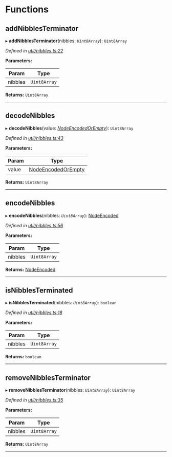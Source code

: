 

# Functions

<a id="addnibblesterminator"></a>

##  addNibblesTerminator

▸ **addNibblesTerminator**(nibbles: *`Uint8Array`*): `Uint8Array`

*Defined in [util/nibbles.ts:22](https://github.com/polkadot-js/common/blob/5ce8f91/packages/trie-db/src/util/nibbles.ts#L22)*

**Parameters:**

| Param | Type |
| ------ | ------ |
| nibbles | `Uint8Array` |

**Returns:** `Uint8Array`

___
<a id="decodenibbles"></a>

##  decodeNibbles

▸ **decodeNibbles**(value: *[NodeEncodedOrEmpty](_types_.md#nodeencodedorempty)*): `Uint8Array`

*Defined in [util/nibbles.ts:43](https://github.com/polkadot-js/common/blob/5ce8f91/packages/trie-db/src/util/nibbles.ts#L43)*

**Parameters:**

| Param | Type |
| ------ | ------ |
| value | [NodeEncodedOrEmpty](_types_.md#nodeencodedorempty) |

**Returns:** `Uint8Array`

___
<a id="encodenibbles"></a>

##  encodeNibbles

▸ **encodeNibbles**(nibbles: *`Uint8Array`*): [NodeEncoded](_types_.md#nodeencoded)

*Defined in [util/nibbles.ts:56](https://github.com/polkadot-js/common/blob/5ce8f91/packages/trie-db/src/util/nibbles.ts#L56)*

**Parameters:**

| Param | Type |
| ------ | ------ |
| nibbles | `Uint8Array` |

**Returns:** [NodeEncoded](_types_.md#nodeencoded)

___
<a id="isnibblesterminated"></a>

##  isNibblesTerminated

▸ **isNibblesTerminated**(nibbles: *`Uint8Array`*): `boolean`

*Defined in [util/nibbles.ts:18](https://github.com/polkadot-js/common/blob/5ce8f91/packages/trie-db/src/util/nibbles.ts#L18)*

**Parameters:**

| Param | Type |
| ------ | ------ |
| nibbles | `Uint8Array` |

**Returns:** `boolean`

___
<a id="removenibblesterminator"></a>

##  removeNibblesTerminator

▸ **removeNibblesTerminator**(nibbles: *`Uint8Array`*): `Uint8Array`

*Defined in [util/nibbles.ts:35](https://github.com/polkadot-js/common/blob/5ce8f91/packages/trie-db/src/util/nibbles.ts#L35)*

**Parameters:**

| Param | Type |
| ------ | ------ |
| nibbles | `Uint8Array` |

**Returns:** `Uint8Array`

___

